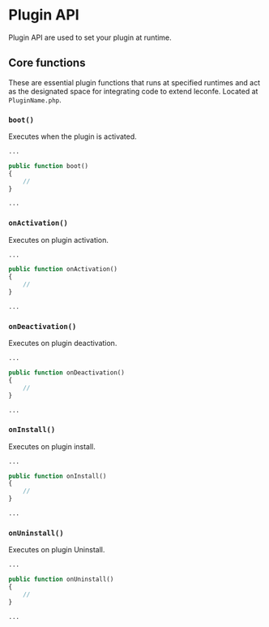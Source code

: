# Plugin API
Plugin API are used to set your plugin at runtime.

## Core functions
These are essential plugin functions that runs at specified runtimes and act as the designated space for integrating code to extend leconfe. Located at `PluginName.php`.
### `boot()`
Executes when the plugin is activated.
```php
...

public function boot()
{
    //
}

...
```
### `onActivation()`
Executes on plugin activation.
```php
...

public function onActivation()
{
    // 
}

...
```
### `onDeactivation()`
Executes on plugin deactivation.
```php
...

public function onDeactivation()
{
    // 
}

...
```
### `onInstall()`
Executes on plugin install.
```php
...

public function onInstall()
{
    // 
}

...
```
### `onUninstall()`
Executes on plugin Uninstall.
```php
...

public function onUninstall()
{
    // 
}

...
```